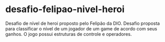 # desafio-felipao-nivel-heroi
Desafio de nível de heroi proposto pelo Felipão da DIO.
Desafio proposta para classificar o nível de um jogador de um game de acordo com seus ganhos.
O jogo possui estruturas de controle e operadores.
